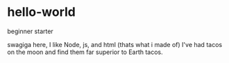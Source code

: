 # hello-world
beginner starter

swagiga here, I like Node, js, and html (thats what i made of)
I've had tacos on the moon and find them far superior to Earth tacos.
